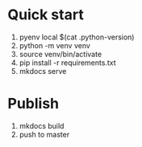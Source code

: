 # Quick start

1. pyenv local $(cat .python-version)
2. python -m venv venv
3. source venv/bin/activate
4. pip install -r requirements.txt
5. mkdocs serve

# Publish

1. mkdocs build
2. push to master